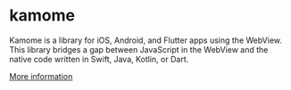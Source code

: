 # kamome

Kamome is a library for iOS, Android, and Flutter apps using the WebView. This library bridges a gap between JavaScript
in the WebView and the native code written in Swift, Java, Kotlin, or Dart.

[More information](https://github.com/HituziANDO/kamome)
